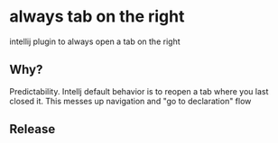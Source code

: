 # always tab on the right

intellij plugin to always open a tab on the right

## Why?

Predictability. Intellj default behavior is to reopen a tab where you last closed it. 
This messes up navigation and "go to declaration" flow


## Release
